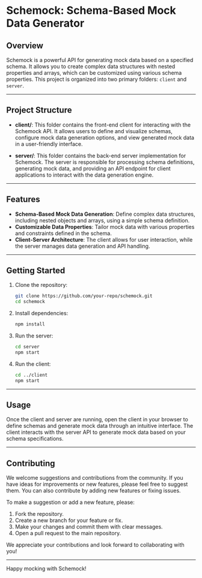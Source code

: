 # Schemock: Schema-Based Mock Data Generator

## Overview

Schemock is a powerful API for generating mock data based on a specified schema. It allows you to create complex data structures with nested properties and arrays, which can be customized using various schema properties. This project is organized into two primary folders: `client` and `server`.

---

## Project Structure

- **client/**: This folder contains the front-end client for interacting with the Schemock API. It allows users to define and visualize schemas, configure mock data generation options, and view generated mock data in a user-friendly interface.

- **server/**: This folder contains the back-end server implementation for Schemock. The server is responsible for processing schema definitions, generating mock data, and providing an API endpoint for client applications to interact with the data generation engine.

---

## Features

- **Schema-Based Mock Data Generation**: Define complex data structures, including nested objects and arrays, using a simple schema definition.
- **Customizable Data Properties**: Tailor mock data with various properties and constraints defined in the schema.
- **Client-Server Architecture**: The client allows for user interaction, while the server manages data generation and API handling.

---

## Getting Started

1. Clone the repository:

   ```bash
   git clone https://github.com/your-repo/schemock.git
   cd schemock
   ```

2. Install dependencies:

   ```bash
   npm install
   ```

3. Run the server:

   ```bash
   cd server
   npm start
   ```

4. Run the client:
   ```bash
   cd ../client
   npm start
   ```

---

## Usage

Once the client and server are running, open the client in your browser to define schemas and generate mock data through an intuitive interface. The client interacts with the server API to generate mock data based on your schema specifications.

---

## Contributing

We welcome suggestions and contributions from the community. If you have ideas for improvements or new features, please feel free to suggest them. You can also contribute by adding new features or fixing issues.

To make a suggestion or add a new feature, please:

1. Fork the repository.
2. Create a new branch for your feature or fix.
3. Make your changes and commit them with clear messages.
4. Open a pull request to the main repository.

We appreciate your contributions and look forward to collaborating with you!

---

Happy mocking with Schemock!
